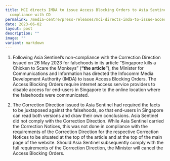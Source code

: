 ```yaml
---
title: MCI directs IMDA to issue Access Blocking Orders to Asia Sentinel for Non
  compliance with CD
permalink: /media-centre/press-releases/mci-directs-imda-to-issue-access-blocking-orders-to-asia-sentinel/
date: 2023-06-02
layout: post
description: ""
image: ""
variant: markdown
---
```

1. Following Asia Sentinel’s non-compliance with the Correction Direction issued on 26 May 2023 for falsehoods in its article “Singapore kills a Chicken to Scare the Monkeys” (**“the article”**), the Minister for Communications and Information has directed the Infocomm Media Development Authority (IMDA) to issue Access Blocking Orders. The Access Blocking Orders require internet access service providers to disable access for end-users in Singapore to the online location where the falsehoods were communicated.  
  
2. The Correction Direction issued to Asia Sentinel had required the facts to be juxtaposed against the falsehoods, so that end-users in Singapore can read both versions and draw their own conclusions. Asia Sentinel did not comply with the Correction Direction. While Asia Sentinel carried the Correction Notices, this was not done in compliance with the requirements of the Correction Direction for the respective Correction Notices to be situated at the top of the article and at the top of the main page of the website. Should Asia Sentinel subsequently comply with the full requirements of the Correction Direction, the Minister will cancel the Access Blocking Orders.